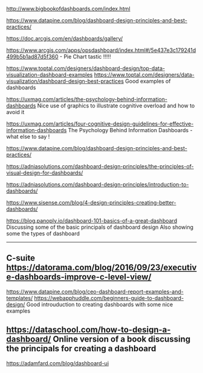 http://www.bigbookofdashboards.com/index.html

https://www.datapine.com/blog/dashboard-design-principles-and-best-practices/

https://doc.arcgis.com/en/dashboards/gallery/

https://www.arcgis.com/apps/opsdashboard/index.html#/5e437e3c179241d499b5b1ad87d5f360 - Pie Chart tastic !!!!!


https://www.toptal.com/designers/dashboard-design/top-data-visualization-dashboard-examples
https://www.toptal.com/designers/data-visualization/dashboard-design-best-practices
Good examples of dashboards


https://uxmag.com/articles/the-psychology-behind-information-dashboards
Nice use of graphics to illustrate cognitive overload and how to avoid it

https://uxmag.com/articles/four-cognitive-design-guidelines-for-effective-information-dashboards
The Psychology Behind Information Dashboards - what else to say !

https://www.datapine.com/blog/dashboard-design-principles-and-best-practices/

https://adniasolutions.com/dashboard-design-principles/the-principles-of-visual-design-for-dashboards/

https://adniasolutions.com/dashboard-design-principles/introduction-to-dashboards/

https://www.sisense.com/blog/4-design-principles-creating-better-dashboards/

https://blog.panoply.io/dashboard-101-basics-of-a-great-dashboard
Discussing some of the basic principals of dashboard design
Also showing some the types of dashboard

---
C-suite
https://datorama.com/blog/2016/09/23/executive-dashboards-improve-c-level-view/
---
https://www.datapine.com/blog/ceo-dashboard-report-examples-and-templates/
https://webapphuddle.com/beginners-guide-to-dashboard-design/
Good introuduction to creating dashboards with some nice examples

https://dataschool.com/how-to-design-a-dashboard/
Online version of a book discussing the principals for creating a dashboard
---
https://adamfard.com/blog/dashboard-ui
